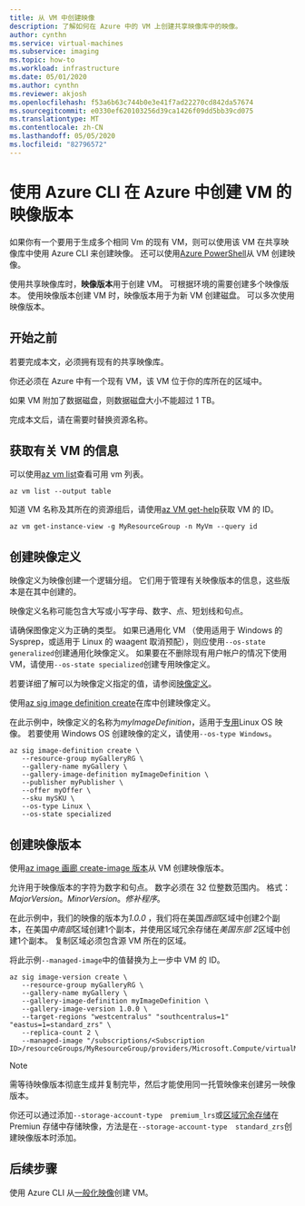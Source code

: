 ```yaml
---
title: 从 VM 中创建映像
description: 了解如何在 Azure 中的 VM 上创建共享映像库中的映像。
author: cynthn
ms.service: virtual-machines
ms.subservice: imaging
ms.topic: how-to
ms.workload: infrastructure
ms.date: 05/01/2020
ms.author: cynthn
ms.reviewer: akjosh
ms.openlocfilehash: f53a6b63c744b0e3e41f7ad22270cd842da57674
ms.sourcegitcommit: e0330ef620103256d39ca1426f09dd5bb39cd075
ms.translationtype: MT
ms.contentlocale: zh-CN
ms.lasthandoff: 05/05/2020
ms.locfileid: "82796572"
---
```

# <a name="create-an-image-version-from-a-vm-in-azure-using-the-azure-cli"></a>使用 Azure CLI 在 Azure 中创建 VM 的映像版本

如果你有一个要用于生成多个相同 Vm 的现有 VM，则可以使用该 VM 在共享映像库中使用 Azure CLI 来创建映像。 还可以使用[Azure PowerShell](image-version-vm-powershell.md)从 VM 创建映像。

使用共享映像库时，**映像版本**用于创建 VM。 可根据环境的需要创建多个映像版本。 使用映像版本创建 VM 时，映像版本用于为新 VM 创建磁盘。 可以多次使用映像版本。


## <a name="before-you-begin"></a>开始之前

若要完成本文，必须拥有现有的共享映像库。 

你还必须在 Azure 中有一个现有 VM，该 VM 位于你的库所在的区域中。 

如果 VM 附加了数据磁盘，则数据磁盘大小不能超过 1 TB。

完成本文后，请在需要时替换资源名称。

## <a name="get-information-about-the-vm"></a>获取有关 VM 的信息

可以使用[az vm list](/cli/azure/vm#az-vm-list)查看可用 vm 列表。 

```azurecli-interactive
az vm list --output table
```

知道 VM 名称及其所在的资源组后，请使用[az VM get-help](/cli/azure/vm#az-vm-get-instance-view)获取 VM 的 ID。 

```azurecli-interactive
az vm get-instance-view -g MyResourceGroup -n MyVm --query id
```


## <a name="create-an-image-definition"></a>创建映像定义

映像定义为映像创建一个逻辑分组。 它们用于管理有关映像版本的信息，这些版本是在其中创建的。 

映像定义名称可能包含大写或小写字母、数字、点、短划线和句点。 

请确保图像定义为正确的类型。 如果已通用化 VM （使用适用于 Windows 的 Sysprep，或适用于 Linux 的 waagent 取消预配），则应使用`--os-state generalized`创建通用化映像定义。 如果要在不删除现有用户帐户的情况下使用 VM，请使用`--os-state specialized`创建专用映像定义。

若要详细了解可以为映像定义指定的值，请参阅[映像定义](https://docs.microsoft.com/azure/virtual-machines/linux/shared-image-galleries#image-definitions)。

使用[az sig image definition create](/cli/azure/sig/image-definition#az-sig-image-definition-create)在库中创建映像定义。

在此示例中，映像定义的名称为*myImageDefinition*，适用于[专用](https://docs.microsoft.com/azure/virtual-machines/linux/shared-image-galleries#generalized-and-specialized-images)Linux OS 映像。 若要使用 Windows OS 创建映像的定义，请使用`--os-type Windows`。 

```azurecli-interactive 
az sig image-definition create \
   --resource-group myGalleryRG \
   --gallery-name myGallery \
   --gallery-image-definition myImageDefinition \
   --publisher myPublisher \
   --offer myOffer \
   --sku mySKU \
   --os-type Linux \
   --os-state specialized
```


## <a name="create-the-image-version"></a>创建映像版本

使用[az image 画廊 create-image 版本](/cli/azure/sig/image-version#az-sig-image-version-create)从 VM 创建映像版本。  

允许用于映像版本的字符为数字和句点。 数字必须在 32 位整数范围内。 格式： *MajorVersion*。*MinorVersion*。*修补程序*。

在此示例中，我们的映像的版本为*1.0.0* ，我们将在美国*西部*区域中创建2个副本，在美国*中南部*区域创建1个副本，并使用区域冗余存储在*美国东部 2*区域中创建1个副本。 复制区域必须包含源 VM 所在的区域。

将此示例`--managed-image`中的值替换为上一步中 VM 的 ID。

```azurecli-interactive 
az sig image-version create \
   --resource-group myGalleryRG \
   --gallery-name myGallery \
   --gallery-image-definition myImageDefinition \
   --gallery-image-version 1.0.0 \
   --target-regions "westcentralus" "southcentralus=1" "eastus=1=standard_zrs" \
   --replica-count 2 \
   --managed-image "/subscriptions/<Subscription ID>/resourceGroups/MyResourceGroup/providers/Microsoft.Compute/virtualMachines/myVM"
```

> [!NOTE]
> 需等待映像版本彻底生成并复制完毕，然后才能使用同一托管映像来创建另一映像版本。
>
> 你还可以通过添加`--storage-account-type  premium_lrs`或[区域冗余存储](https://docs.microsoft.com/azure/storage/common/storage-redundancy-zrs)在 Premiun 存储中存储映像，方法是在`--storage-account-type  standard_zrs`创建映像版本时添加。
>

## <a name="next-steps"></a>后续步骤

使用 Azure CLI 从[一般化映像](vm-generalized-image-version-cli.md)创建 VM。
